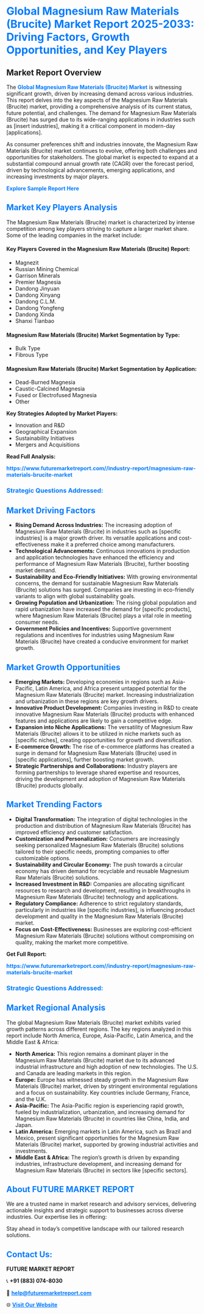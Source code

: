 <h1 style="color: #007BFF;">Global Magnesium Raw Materials (Brucite) Market Report 2025-2033: Driving Factors, Growth Opportunities, and Key Players</h1>

<section id="overview">
<h2>Market Report Overview</h2>
<p>The <a href="https://www.futuremarketreport.com//industry-report/magnesium-raw-materials-brucite-market" style="color: #007BFF; text-decoration: none;"><strong>Global Magnesium Raw Materials (Brucite) Market</strong></a> is witnessing significant growth, driven by increasing demand across various industries. This report delves into the key aspects of the Magnesium Raw Materials (Brucite) market, providing a comprehensive analysis of its current status, future potential, and challenges. The demand for Magnesium Raw Materials (Brucite) has surged due to its wide-ranging applications in industries such as [insert industries], making it a critical component in modern-day [applications].</p>
<p>As consumer preferences shift and industries innovate, the Magnesium Raw Materials (Brucite) market continues to evolve, offering both challenges and opportunities for stakeholders. The global market is expected to expand at a substantial compound annual growth rate (CAGR) over the forecast period, driven by technological advancements, emerging applications, and increasing investments by major players.</p>
</section>

<section id="overview">
<p><a href="https://www.futuremarketreport.com//request-sample/reportId=86658" style="color: #007BFF; text-decoration: none;"><strong>Explore Sample Report Here</strong></a></p>
</section>

<section id="key-players">
<h2 style="color: #007BFF;">Market Key Players Analysis</h2>
<p>The Magnesium Raw Materials (Brucite) market is characterized by intense competition among key players striving to capture a larger market share. Some of the leading companies in the market include:</p>
<h4>Key Players Covered in the Magnesium Raw Materials (Brucite) Report:</h4>
<ul><li>Magnezit</li><li>Russian Mining Chemical</li><li>Garrison Minerals</li><li>Premier Magnesia</li><li>Dandong Jinyuan</li><li>Dandong Xinyang</li><li>Dandong C.L.M.</li><li>Dandong Yongfeng</li><li>Dandong Xinda</li><li>Shanxi Tianbao</li></ul>
<h4>Magnesium Raw Materials (Brucite) Market Segmentation by Type:</h4>
<ul><li>Bulk Type</li><li>Fibrous Type</li></ul>

<h4>Magnesium Raw Materials (Brucite) Market Segmentation by Application:</h4>
<ul><li>Dead-Burned Magnesia</li><li>Caustic-Calcined Magnesia</li><li>Fused or Electrofused Magnesia</li><li>Other</li></ul>
<p><strong>Key Strategies Adopted by Market Players:</strong></p>
<ul>
<li>Innovation and R&D</li>
<li>Geographical Expansion</li>
<li>Sustainability Initiatives</li>
<li>Mergers and Acquisitions</li>
</ul>
</section>

<section>
<p><strong>Read Full Analysis: </strong></p><a href="https://www.futuremarketreport.com//industry-report/magnesium-raw-materials-brucite-market" style="color: #007BFF; text-decoration: none;"><strong>https://www.futuremarketreport.com//industry-report/magnesium-raw-materials-brucite-market</strong></a>
<h3 style="color: #007BFF;">Strategic Questions Addressed:</h3>
</section>

<section id="driving-factors">
<h2 style="color: #007BFF;">Market Driving Factors</h2>
<ul>
<li><strong>Rising Demand Across Industries:</strong> The increasing adoption of Magnesium Raw Materials (Brucite) in industries such as [specific industries] is a major growth driver. Its versatile applications and cost-effectiveness make it a preferred choice among manufacturers.</li>
<li><strong>Technological Advancements:</strong> Continuous innovations in production and application technologies have enhanced the efficiency and performance of Magnesium Raw Materials (Brucite), further boosting market demand.</li>
<li><strong>Sustainability and Eco-Friendly Initiatives:</strong> With growing environmental concerns, the demand for sustainable Magnesium Raw Materials (Brucite) solutions has surged. Companies are investing in eco-friendly variants to align with global sustainability goals.</li>
<li><strong>Growing Population and Urbanization:</strong> The rising global population and rapid urbanization have increased the demand for [specific products], where Magnesium Raw Materials (Brucite) plays a vital role in meeting consumer needs.</li>
<li><strong>Government Policies and Incentives:</strong> Supportive government regulations and incentives for industries using Magnesium Raw Materials (Brucite) have created a conducive environment for market growth.</li>
</ul>
</section>

<section id="growth-opportunities">
<h2 style="color: #007BFF;">Market Growth Opportunities</h2>
<ul>
<li><strong>Emerging Markets:</strong> Developing economies in regions such as Asia-Pacific, Latin America, and Africa present untapped potential for the Magnesium Raw Materials (Brucite) market. Increasing industrialization and urbanization in these regions are key growth drivers.</li>
<li><strong>Innovative Product Development:</strong> Companies investing in R&D to create innovative Magnesium Raw Materials (Brucite) products with enhanced features and applications are likely to gain a competitive edge.</li>
<li><strong>Expansion into Niche Applications:</strong> The versatility of Magnesium Raw Materials (Brucite) allows it to be utilized in niche markets such as [specific niches], creating opportunities for growth and diversification.</li>
<li><strong>E-commerce Growth:</strong> The rise of e-commerce platforms has created a surge in demand for Magnesium Raw Materials (Brucite) used in [specific applications], further boosting market growth.</li>
<li><strong>Strategic Partnerships and Collaborations:</strong> Industry players are forming partnerships to leverage shared expertise and resources, driving the development and adoption of Magnesium Raw Materials (Brucite) products globally.</li>
</ul>
</section>

<section id="trending-factors">
<h2 style="color: #007BFF;">Market Trending Factors</h2>
<ul>
<li><strong>Digital Transformation:</strong> The integration of digital technologies in the production and distribution of Magnesium Raw Materials (Brucite) has improved efficiency and customer satisfaction.</li>
<li><strong>Customization and Personalization:</strong> Consumers are increasingly seeking personalized Magnesium Raw Materials (Brucite) solutions tailored to their specific needs, prompting companies to offer customizable options.</li>
<li><strong>Sustainability and Circular Economy:</strong> The push towards a circular economy has driven demand for recyclable and reusable Magnesium Raw Materials (Brucite) solutions.</li>
<li><strong>Increased Investment in R&D:</strong> Companies are allocating significant resources to research and development, resulting in breakthroughs in Magnesium Raw Materials (Brucite) technology and applications.</li>
<li><strong>Regulatory Compliance:</strong> Adherence to strict regulatory standards, particularly in industries like [specific industries], is influencing product development and quality in the Magnesium Raw Materials (Brucite) market.</li>
<li><strong>Focus on Cost-Effectiveness:</strong> Businesses are exploring cost-efficient Magnesium Raw Materials (Brucite) solutions without compromising on quality, making the market more competitive.</li>
</ul>
</section>

<section>
<p><strong>Get Full Report: </strong></p><a href="https://www.futuremarketreport.com//industry-report/magnesium-raw-materials-brucite-market" style="color: #007BFF; text-decoration: none;"><strong>https://www.futuremarketreport.com//industry-report/magnesium-raw-materials-brucite-market</strong></a>
<h3 style="color: #007BFF;">Strategic Questions Addressed:</h3>
</section>


<section id="regional-analysis">
<h2 style="color: #007BFF;">Market Regional Analysis</h2>
<p>The global Magnesium Raw Materials (Brucite) market exhibits varied growth patterns across different regions. The key regions analyzed in this report include North America, Europe, Asia-Pacific, Latin America, and the Middle East & Africa:</p>
<ul>
<li><strong>North America:</strong> This region remains a dominant player in the Magnesium Raw Materials (Brucite) market due to its advanced industrial infrastructure and high adoption of new technologies. The U.S. and Canada are leading markets in this region.</li>
<li><strong>Europe:</strong> Europe has witnessed steady growth in the Magnesium Raw Materials (Brucite) market, driven by stringent environmental regulations and a focus on sustainability. Key countries include Germany, France, and the U.K.</li>
<li><strong>Asia-Pacific:</strong> The Asia-Pacific region is experiencing rapid growth, fueled by industrialization, urbanization, and increasing demand for Magnesium Raw Materials (Brucite) in countries like China, India, and Japan.</li>
<li><strong>Latin America:</strong> Emerging markets in Latin America, such as Brazil and Mexico, present significant opportunities for the Magnesium Raw Materials (Brucite) market, supported by growing industrial activities and investments.</li>
<li><strong>Middle East & Africa:</strong> The region’s growth is driven by expanding industries, infrastructure development, and increasing demand for Magnesium Raw Materials (Brucite) in sectors like [specific sectors].</li>
</ul>
</section>

<footer>
<h2 style="color: #007BFF;">About FUTURE MARKET REPORT</h2>
<p>We are a trusted name in market research and advisory services, delivering actionable insights and strategic support to businesses across diverse industries. Our expertise lies in offering:</p>

<p>Stay ahead in today’s competitive landscape with our tailored research solutions.</p>

<h2 style="color: #007BFF;">Contact Us:</h2>
<p><strong>FUTURE MARKET REPORT</strong></p>
<p>📞 <strong>+91 (883) 074-8030</strong></p>
<p>📧 <strong><a href="mailto:help@futuremarketreport.com" style="color: #007BFF;">help@futuremarketreport.com</a></strong></p>
<p>🌐 <strong><a href="https://www.futuremarketreport.com/" style="color: #007BFF;">Visit Our Website</a></strong></p>
</footer>